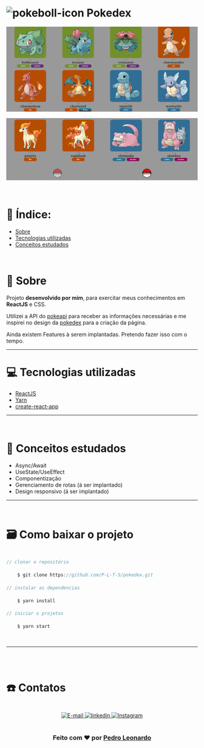 # <img alt=pokeboll-icon width="25" src="https://assets.pokemon.com/static2/_ui/img/favicon.ico"> Pokedex

![apresentação](./images/apresentação_1.png)


![apresentação](./images/apresentação_2.png)

<br/>

# :page_with_curl: Índice:


- [Sobre](#-Sobre)
- [Tecnologias utilizadas](#-Tecnologias-utilizadas)
- [Conceitos estudados](#-Conceitos-estudados)


<br/>

# :book: Sobre

Projeto **desenvolvido por mim**, para exercitar meus conhecimentos em **ReactJS** e CSS.

Utilizei a API do [pokeapi](https://pokeapi.co/) para receber as informações necessárias e me inspirei no design da [pokedex](https://www.pokemon.com/us/pokedex/) para a criação da página.

Ainda existem Features à serem implantadas. Pretendo fazer isso com o tempo.

---

# :computer: Tecnologias utilizadas

- [ReactJS](https://reactjs.org/)
- [Yarn](https://yarnpkg.com/getting-started/install)
- [create-react-app](https://create-react-app.dev/docs/getting-started/)

---

<br/>

# :notebook_with_decorative_cover: Conceitos estudados

- Async/Await
- UseState/UseEffect
- Componentização
- Gerenciamento de rotas (á ser implantado)
- Design responsivo (á ser implantado)

---

<br/>

# :card_file_box: Como baixar o projeto

```js

// clonar o repositório

    $ git clone https://github.com/P-L-T-S/pokedex.git

// instalar as dependencias

    $ yarn install

// iniciar o projetos

    $ yarn start

```

<br/>

---

<br/>
<br/>

# :telephone: Contatos

<br/>

<div align="center">
    <a href="mailto:pedrolts16@gmail.com">
        <img alt="E-mail" width="40" src="https://upload.wikimedia.org/wikipedia/commons/7/7e/Gmail_icon_%282020%29.svg">
    </a>
    <a href="https://www.linkedin.com/in/pedro-teixeira-dev/">
        <img alt="linkedin" width="30" src="https://upload.wikimedia.org/wikipedia/commons/f/f9/Linkedin_Shiny_Icon.svg">
    </a>
    <a href="https://www.instagram.com/pedrolts16/">
        <img alt="Instagram" width="30" src="https://upload.wikimedia.org/wikipedia/commons/9/95/Instagram_new.svg">
    </a>

<br/>

<br/>


### Feito com :heart: por [Pedro Leonardo](https://www.linkedin.com/in/pedro-teixeira-dev/)

</div>

